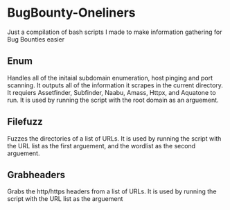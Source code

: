 # BugBounty-Oneliners
Just a compilation of bash scripts I made to make information gathering for Bug Bounties easier

## Enum 
Handles all of the initaial subdomain enumeration, host pinging and port scanning. It outputs all of the information it scrapes in the current directory.
It requiers Assetfinder, Subfinder, Naabu, Amass, Httpx, and Aquatone to run. It is used by running the script with the root domain as an arguement.


## Filefuzz 
Fuzzes the directories of a list of URLs. It is used by running the script with the URL list as the first arguement, and the wordlist as the second arguement.


## Grabheaders 
Grabs the http/https headers from a list of URLs. It is used by running the script with the URL list as the arguement
